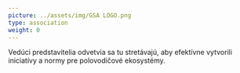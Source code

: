```yaml
---
picture: ../assets/img/GSA LOGO.png
type: association
weight: 0
---
```


Vedúci predstavitelia odvetvia sa tu stretávajú, aby efektívne vytvorili iniciatívy a normy pre polovodičové ekosystémy.